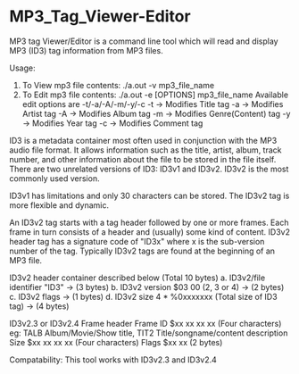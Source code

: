 # MP3_Tag_Viewer-Editor

MP3 tag Viewer/Editor is a command line tool which will read and display MP3 (ID3) tag information from MP3 files.

Usage:
1. To View mp3 file contents: ./a.out -v mp3_file_name
2. To Edit mp3 file contents: ./a.out -e [OPTIONS] mp3_file_name
   Available edit options are -t/-a/-A/-m/-y/-c
        -t -> Modifies Title tag
        -a -> Modifies Artist tag
        -A -> Modifies Album tag
        -m -> Modifies Genre(Content) tag
        -y -> Modifies Year tag
        -c -> Modifies Comment tag

ID3 is a metadata container most often used in conjunction with the MP3 audio file format. It allows information such as the title, artist, album, track  number, and other information about the file to be stored in the file itself. There are two unrelated versions of ID3: ID3v1 and ID3v2. ID3v2 is the most commonly used version.

ID3v1 has limitations and only 30 characters can be stored. The ID3v2 tag is more flexible and dynamic.

An ID3v2 tag starts with a tag header followed by one or more frames. Each frame in turn consists of a header and (usually) some kind of content.
ID3v2 header tag has a signature code of "ID3x" where x is the sub-version number of the  tag. Typically ID3v2 tags are found at the beginning of an MP3 file.

ID3v2 header container described below (Total 10 bytes)
a. ID3v2/file identifier "ID3" -> (3 bytes)
b. ID3v2 version $03 00 (2, 3 or 4) -> (2 bytes)
c. ID3v2 flags -> (1 bytes)
d. ID3v2 size 4 * %0xxxxxxx (Total size of ID3 tag) -> (4 bytes)

ID3v2.3 or ID3v2.4 Frame header
Frame ID $xx xx xx xx (Four characters)
eg: TALB Album/Movie/Show title, TIT2 Title/songname/content description
Size $xx xx xx xx (Four characters)
Flags $xx xx (2 bytes)

Compatability: This tool works with ID3v2.3 and ID3v2.4
